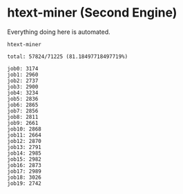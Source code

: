 # htext-miner (Second Engine)

Everything doing here is automated.

```
htext-miner

total: 57824/71225 (81.18497718497719%)

job0: 3174
job1: 2960
job2: 2737
job3: 2900
job4: 3234
job5: 2836
job6: 2865
job7: 2856
job8: 2811
job9: 2661
job10: 2868
job11: 2664
job12: 2870
job13: 2791
job14: 2985
job15: 2982
job16: 2873
job17: 2989
job18: 3026
job19: 2742
```